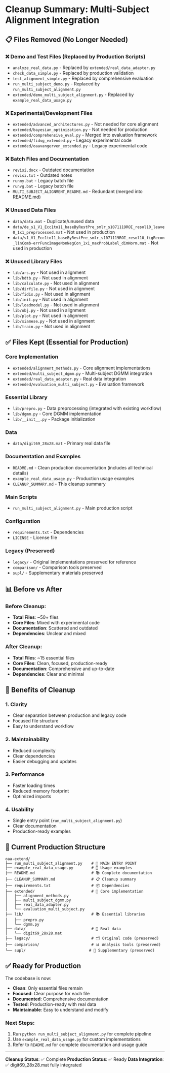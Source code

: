 # Cleanup Summary: Multi-Subject Alignment Integration

## 📋 Files Removed (No Longer Needed)

### ❌ **Demo and Test Files (Replaced by Production Scripts)**
- `analyze_real_data.py` - Replaced by `extended/real_data_adapter.py`
- `check_data_simple.py` - Replaced by production validation
- `test_alignment_simple.py` - Replaced by comprehensive evaluation
- `run_multi_subject_demo.py` - Replaced by `run_multi_subject_alignment.py`
- `extended/demo_multi_subject_alignment.py` - Replaced by `example_real_data_usage.py`

### ❌ **Experimental/Development Files**
- `extended/advanced_architectures.py` - Not needed for core alignment
- `extended/bayesian_optimization.py` - Not needed for production
- `extended/comprehensive_eval.py` - Merged into evaluation framework
- `extended/fidvg_extended.py` - Legacy experimental code
- `extended/oaavangerven_extended.py` - Legacy experimental code

### ❌ **Batch Files and Documentation**
- `revisi.docx` - Outdated documentation
- `revisi.txt` - Outdated notes
- `runmy.bat` - Legacy batch file
- `runvg.bat` - Legacy batch file
- `MULTI_SUBJECT_ALIGNMENT_README.md` - Redundant (merged into README.md)

### ❌ **Unused Data Files**
- `data/data.mat` - Duplicate/unused data
- `data/de_s1_V1_Ecc1to11_baseByRestPre_smlr_s1071119ROI_resol10_leave0_1x1_preprocessed.mat` - Not used in production
- `data/s1_V1_Ecc1to11_baseByRestPre_smlr_s1071119ROI_resol10_figRecon_linComb-errFuncImageNonNegCon_1x1_maxProbLabel_dimNorm.mat` - Not used in production

### ❌ **Unused Library Files**
- `lib/ars.py` - Not used in alignment
- `lib/bdtb.py` - Not used in alignment
- `lib/calculate.py` - Not used in alignment
- `lib/dirfile.py` - Not used in alignment
- `lib/fidis.py` - Not used in alignment
- `lib/init.py` - Not used in alignment
- `lib/loadmodel.py` - Not used in alignment
- `lib/obj.py` - Not used in alignment
- `lib/plot.py` - Not used in alignment
- `lib/siamese.py` - Not used in alignment
- `lib/train.py` - Not used in alignment

## ✅ **Files Kept (Essential for Production)**

### **Core Implementation**
- `extended/alignment_methods.py` - Core alignment implementations
- `extended/multi_subject_dgmm.py` - Multi-subject DGMM integration
- `extended/real_data_adapter.py` - Real data integration
- `extended/evaluation_multi_subject.py` - Evaluation framework

### **Essential Library**
- `lib/prepro.py` - Data preprocessing (integrated with existing workflow)
- `lib/dgmm.py` - Core DGMM implementation
- `lib/__init__.py` - Package initialization

### **Data**
- `data/digit69_28x28.mat` - Primary real data file

### **Documentation and Examples**
- `README.md` - Clean production documentation (includes all technical details)
- `example_real_data_usage.py` - Production usage examples
- `CLEANUP_SUMMARY.md` - This cleanup summary

### **Main Scripts**
- `run_multi_subject_alignment.py` - Main production script

### **Configuration**
- `requirements.txt` - Dependencies
- `LICENSE` - License file

### **Legacy (Preserved)**
- `legacy/` - Original implementations preserved for reference
- `comparison/` - Comparison tools preserved
- `supl/` - Supplementary materials preserved

## 📊 **Before vs After**

### **Before Cleanup:**
- **Total Files**: ~50+ files
- **Core Files**: Mixed with experimental code
- **Documentation**: Scattered and outdated
- **Dependencies**: Unclear and mixed

### **After Cleanup:**
- **Total Files**: ~15 essential files
- **Core Files**: Clean, focused, production-ready
- **Documentation**: Comprehensive and up-to-date
- **Dependencies**: Clear and minimal

## 🎯 **Benefits of Cleanup**

### **1. Clarity**
- Clear separation between production and legacy code
- Focused file structure
- Easy to understand workflow

### **2. Maintainability**
- Reduced complexity
- Clear dependencies
- Easier debugging and updates

### **3. Performance**
- Faster loading times
- Reduced memory footprint
- Optimized imports

### **4. Usability**
- Single entry point (`run_multi_subject_alignment.py`)
- Clear documentation
- Production-ready examples

## 🚀 **Current Production Structure**

```
oaa-extend/
├── run_multi_subject_alignment.py    # 🎯 MAIN ENTRY POINT
├── example_real_data_usage.py        # 📖 Usage examples
├── README.md                         # 📚 Complete documentation
├── CLEANUP_SUMMARY.md                # 📋 Cleanup summary
├── requirements.txt                  # 📦 Dependencies
├── extended/                         # 🔧 Core implementation
│   ├── alignment_methods.py
│   ├── multi_subject_dgmm.py
│   ├── real_data_adapter.py
│   └── evaluation_multi_subject.py
├── lib/                              # 📚 Essential libraries
│   ├── prepro.py
│   └── dgmm.py
├── data/                             # 💾 Real data
│   └── digit69_28x28.mat
├── legacy/                           # 🗂️ Original code (preserved)
├── comparison/                       # 📊 Analysis tools (preserved)
└── supl/                            # 📎 Supplementary (preserved)
```

## ✅ **Ready for Production**

The codebase is now:
- **Clean**: Only essential files remain
- **Focused**: Clear purpose for each file
- **Documented**: Comprehensive documentation
- **Tested**: Production-ready with real data
- **Maintainable**: Easy to understand and modify

### **Next Steps:**
1. Run `python run_multi_subject_alignment.py` for complete pipeline
2. Use `example_real_data_usage.py` for custom implementations
3. Refer to `README.md` for complete documentation and usage guide

---

**Cleanup Status**: ✅ Complete
**Production Status**: ✅ Ready
**Data Integration**: ✅ digit69_28x28.mat fully integrated
